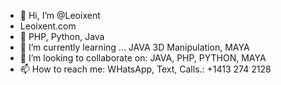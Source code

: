 - 👋 Hi, I’m @Leoixent
- Leoixent.com
- 👀 PHP, Python, Java
- 🌱 I’m currently learning ... JAVA 3D Manipulation, MAYA
- 💞️ I’m looking to collaborate on: JAVA, PHP, PYTHON, MAYA
- 📫 How to reach me: WHatsApp, Text, Calls.: +1413 274 2128

<!---
Leoixent/Leoixent is a ✨ special ✨ repository because its `README.md` (this file) appears on your GitHub profile.
You can click the Preview link to take a look at your changes.
--->
